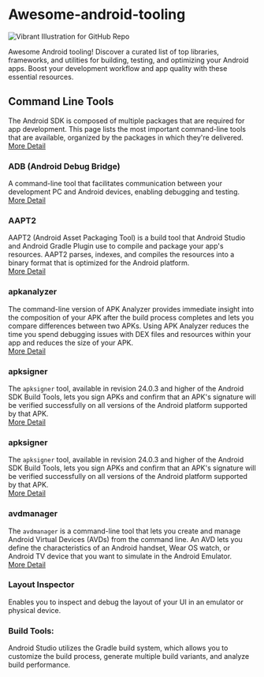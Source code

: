 # Awesome-android-tooling

![Vibrant Illustration for GitHub Repo](https://github.com/user-attachments/assets/da541d1d-a2cf-477b-85b6-de70ad91ce18)


Awesome Android tooling! Discover a curated list of top libraries, frameworks, and utilities for building, testing, and optimizing your Android apps. Boost your development workflow and app quality with these essential resources.

## Command Line Tools
The Android SDK is composed of multiple packages that are required for app development. This page lists the most important command-line tools that are available, organized by the packages in which they're delivered.  
[More Detail](https://developer.android.com/tools)

### ADB (Android Debug Bridge)
A command-line tool that facilitates communication between your development PC and Android devices, enabling debugging and testing. 
[More Detail](https://developer.android.com/tools/adb)


### AAPT2
AAPT2 (Android Asset Packaging Tool) is a build tool that Android Studio and Android Gradle Plugin use to compile and package your app's resources. AAPT2 parses, indexes, and compiles the resources into a binary format that is optimized for the Android platform.  
[More Detail](https://developer.android.com/tools/aapt2)


### apkanalyzer
The command-line version of APK Analyzer provides immediate insight into the composition of your APK after the build process completes and lets you compare differences between two APKs. Using APK Analyzer reduces the time you spend debugging issues with DEX files and resources within your app and reduces the size of your APK.  
[More Detail](https://developer.android.com/tools/apkanalyzer)

### apksigner
The `apksigner` tool, available in revision 24.0.3 and higher of the Android SDK Build Tools, lets you sign APKs and confirm that an APK's signature will be verified successfully on all versions of the Android platform supported by that APK.  
[More Detail](https://developer.android.com/tools/apksigner)


### apksigner
The `apksigner` tool, available in revision 24.0.3 and higher of the Android SDK Build Tools, lets you sign APKs and confirm that an APK's signature will be verified successfully on all versions of the Android platform supported by that APK.  
[More Detail](https://developer.android.com/tools/apksigner)

### avdmanager
The `avdmanager` is a command-line tool that lets you create and manage Android Virtual Devices (AVDs) from the command line. An AVD lets you define the characteristics of an Android handset, Wear OS watch, or Android TV device that you want to simulate in the Android Emulator.  
[More Detail](https://developer.android.com/tools/avdmanager)

### Layout Inspector
Enables you to inspect and debug the layout of your UI in an emulator or physical device.

### Build Tools:
Android Studio utilizes the Gradle build system, which allows you to customize the build process, generate multiple build variants, and analyze build performance.
